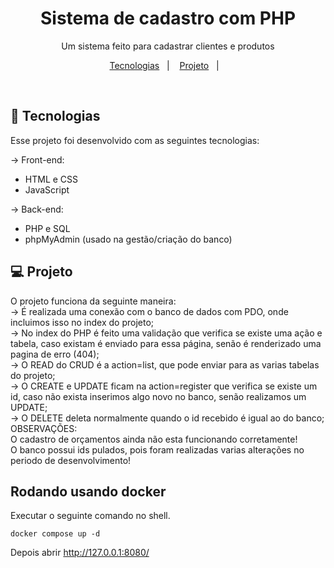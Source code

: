 <h1 align="center"> Sistema de cadastro com PHP </h1>

<p align="center">
Um sistema feito para cadastrar clientes e produtos
</p>

<p align="center">
  <a href="#-tecnologias">Tecnologias</a>&nbsp;&nbsp;&nbsp;|&nbsp;&nbsp;&nbsp;
  <a href="#-projeto">Projeto</a>&nbsp;&nbsp;&nbsp;|&nbsp;&nbsp;&nbsp;
</p>

<br>

## 🚀 Tecnologias

Esse projeto foi desenvolvido com as seguintes tecnologias:

-> Front-end:

- HTML e CSS
- JavaScript

-> Back-end:

- PHP e SQL
- phpMyAdmin (usado na gestão/criação do banco)

## 💻 Projeto

O projeto funciona da seguinte maneira:
<br>
-> É realizada uma conexão com o banco de dados com PDO, onde incluimos isso no index do projeto;
<br>
-> No index do PHP é feito uma validação que verifica se existe uma ação e tabela, caso existam é enviado para essa página, senão é renderizado uma pagina de erro (404);
<br>
-> O READ do CRUD é a action=list, que pode enviar para as varias tabelas do projeto;
<br>
-> O CREATE e UPDATE ficam na action=register que verifica se existe um id, caso não exista inserimos algo novo no banco, senão realizamos um UPDATE;
<br>
-> O DELETE deleta normalmente quando o id recebido é igual ao do banco;
<br>
OBSERVAÇÕES: 
<br>
O cadastro de orçamentos ainda não esta funcionando corretamente!
<br>
O banco possui ids pulados, pois foram realizadas varias alterações no periodo de desenvolvimento!

##  Rodando usando docker

Executar o seguinte comando no shell.

```shell
docker compose up -d
```

Depois abrir http://127.0.0.1:8080/